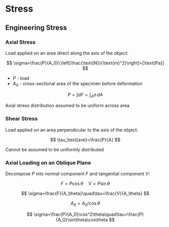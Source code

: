 # Stress

## Engineering Stress

### Axial Stress

Load applied on an area direct along the axis of the object:

$$
\sigma=\frac{P}{A_0}\:\left[\frac{\text{N}}{\text{m}^2}\right]=[\text{Pa}]
$$

- $P$ - load
- $A_0$ - cross-sectional area of the specimen before deformation

$$
P=\int dF=\int_A\sigma\,dA
$$

Axial stress distribution assumed to be uniform across area

### Shear Stress

Load applied on an area perpendicular to the axis of the object:

$$
\tau_\text{ave}=\frac{P}{A}
$$

Cannot be assumed to be uniformly distributed

### Axial Loading on an Oblique Plane

Decompose $P$ into normal component $F$ and tangential component $V$:

$$
F=P\cos\theta\quad V=P\sin\theta
$$

$$
\sigma=\frac{F}{A_\theta}\quad\tau=\frac{V}{A_\theta}
$$

$$
A_\theta=A_0/\cos\theta
$$

$$
\sigma=\frac{P}{A_0}\cos^2\theta\quad\tau=\frac{P}{A_0}\sin\theta\cos\theta
$$